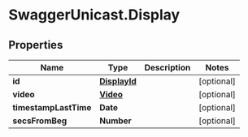 # SwaggerUnicast.Display

## Properties

Name | Type | Description | Notes
------------ | ------------- | ------------- | -------------
**id** | [**DisplayId**](DisplayId.md) |  | [optional] 
**video** | [**Video**](Video.md) |  | [optional] 
**timestampLastTime** | **Date** |  | [optional] 
**secsFromBeg** | **Number** |  | [optional] 


